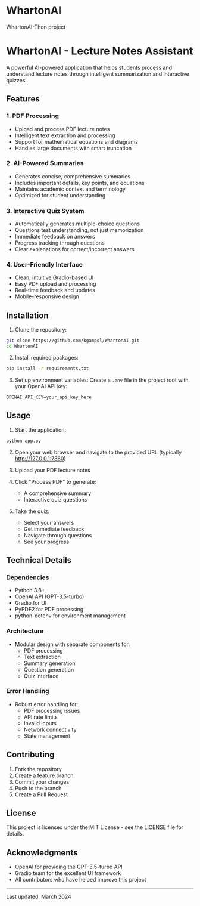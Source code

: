 # WhartonAI
WhartonAI-Thon project
# WhartonAI - Lecture Notes Assistant

A powerful AI-powered application that helps students process and understand lecture notes through intelligent summarization and interactive quizzes.

## Features

### 1. PDF Processing
- Upload and process PDF lecture notes
- Intelligent text extraction and processing
- Support for mathematical equations and diagrams
- Handles large documents with smart truncation

### 2. AI-Powered Summaries
- Generates concise, comprehensive summaries
- Includes important details, key points, and equations
- Maintains academic context and terminology
- Optimized for student understanding

### 3. Interactive Quiz System
- Automatically generates multiple-choice questions
- Questions test understanding, not just memorization
- Immediate feedback on answers
- Progress tracking through questions
- Clear explanations for correct/incorrect answers

### 4. User-Friendly Interface
- Clean, intuitive Gradio-based UI
- Easy PDF upload and processing
- Real-time feedback and updates
- Mobile-responsive design

## Installation

1. Clone the repository:
```bash
git clone https://github.com/kgampol/WhartonAI.git
cd WhartonAI
```

2. Install required packages:
```bash
pip install -r requirements.txt
```

3. Set up environment variables:
Create a `.env` file in the project root with your OpenAI API key:
```
OPENAI_API_KEY=your_api_key_here
```

## Usage

1. Start the application:
```bash
python app.py
```

2. Open your web browser and navigate to the provided URL (typically http://127.0.0.1:7860)

3. Upload your PDF lecture notes

4. Click "Process PDF" to generate:
   - A comprehensive summary
   - Interactive quiz questions

5. Take the quiz:
   - Select your answers
   - Get immediate feedback
   - Navigate through questions
   - See your progress

## Technical Details

### Dependencies
- Python 3.8+
- OpenAI API (GPT-3.5-turbo)
- Gradio for UI
- PyPDF2 for PDF processing
- python-dotenv for environment management

### Architecture
- Modular design with separate components for:
  - PDF processing
  - Text extraction
  - Summary generation
  - Question generation
  - Quiz interface

### Error Handling
- Robust error handling for:
  - PDF processing issues
  - API rate limits
  - Invalid inputs
  - Network connectivity
  - State management

## Contributing

1. Fork the repository
2. Create a feature branch
3. Commit your changes
4. Push to the branch
5. Create a Pull Request

## License

This project is licensed under the MIT License - see the LICENSE file for details.

## Acknowledgments

- OpenAI for providing the GPT-3.5-turbo API
- Gradio team for the excellent UI framework
- All contributors who have helped improve this project

---
Last updated: March 2024
